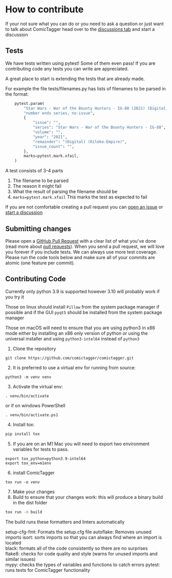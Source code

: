 # How to contribute

If your not sure what you can do or you need to ask a question or just want to talk about ComicTagger head over to the [discussions tab](https://github.com/comictagger/comictagger/discussions/categories/general) and start a discussion

## Tests

We have tests written using pytest! Some of them even pass! If you are contributing code any tests you can write are appreciated.

A great place to start is extending the tests that are already made.

For example the file tests/filenames.py has lists of filenames to be parsed in the format:
```py
    pytest.param(
        "Star Wars - War of the Bounty Hunters - IG-88 (2021) (Digital) (Kileko-Empire).cbz",
        "number ends series, no-issue",
        {
            "issue": "",
            "series": "Star Wars - War of the Bounty Hunters - IG-88",
            "volume": "",
            "year": "2021",
            "remainder": "(Digital) (Kileko-Empire)",
            "issue_count": "",
        },
        marks=pytest.mark.xfail,
    )
```

A test consists of 3-4 parts
1. The filename to be parsed
2. The reason it might fail
3. What the result of parsing the filename should be
4. `marks=pytest.mark.xfail` This marks the test as expected to fail

If you are not comfortable creating a pull request you can [open an issue](https://github.com/comictagger/comictagger/issues/new/choose) or [start a discussion](https://github.com/comictagger/comictagger/discussions/new)

## Submitting changes

Please open a [GitHub Pull Request](https://github.com/comictagger/comictagger/pull/new/develop) with a clear list of what you've done (read more about [pull requests](http://help.github.com/pull-requests/)). When you send a pull request, we will love you forever if you include tests. We can always use more test coverage. Please run the code tools below and make sure all of your commits are atomic (one feature per commit).

## Contributing Code

Currently only python 3.9 is supported however 3.10 will probably work if you try it

Those on linux should install `Pillow` from the system package manager if possible and if the GUI `pyqt5` should be installed from the system package manager

Those on macOS will need to ensure that you are using python3 in x86 mode either by installing an x86 only version of python or using the universal installer and using `python3-intel64` instead of `python3`

1. Clone the repository
```
git clone https://github.com/comictagger/comictagger.git
```

2. It is preferred to use a virtual env for running from source:

```
python3 -m venv venv
```

3. Activate the virtual env:
```
. venv/bin/activate
```
or if on windows PowerShell
```
. venv/bin/activate.ps1
```

4. Install tox:
```bash
pip install tox
```

5. If you are on an M1 Mac you will need to export two environment variables for tests to pass.
```
export tox_python=python3.9-intel64
export tox_env=m1env
```

6. install ComicTagger
```
tox run -e venv
```

7. Make your changes
8. Build to ensure that your changes work: this will produce a binary build in the dist folder
```bash
tox run -m build
```

The build runs these formatters and linters automatically

setup-cfg-fmt: Formats the setup.cfg file
autoflake: Removes unused imports
isort: sorts imports so that you can always find where an import is located<br>
black: formats all of the code consistently so there are no surprises<br>
flake8: checks for code quality and style (warns for unused imports and similar issues)<br>
mypy: checks the types of variables and functions to catch errors
pytest: runs tests for ComicTagger functionality
